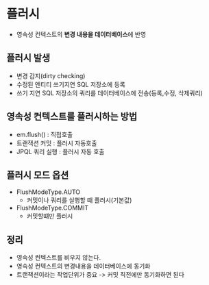 

# 플러시
- 영속성 컨텍스트의 **변경 내용을 데이터베이스**에 반영

## 플러시 발생
- 변경 감지(dirty checking)
- 수정된 엔티티 쓰기지연 SQL 저장소에 등록
- 쓰기 지연 SQL 저장소의 쿼리를 데이터베이스에 전송(등록,수정, 삭제쿼리)

## 영속성 컨텍스트를 플러시하는 방법
- em.flush() : 직접호출
- 트랜잭션 커밋 : 플러시 자동호출
- JPQL 쿼리 실행 : 플러시 자동 호출


## 플러시 모드 옵션
- FlushModeType.AUTO
    - 커밋이나 쿼리를 실행할 떄 플러시(기본값)
- FlushModeType.COMMIT
    - 커밋할떄만 플러시

## 정리
- 영속성 컨텍스트를 비우지 않는다.
- 영속성 컨텍스트의 변경내용을 데이터베이스에 동기화
- 트랜잭션이라는 작업단위가 중요 -> 커밋 직전에만 동기화하면 된다